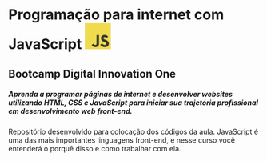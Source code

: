 # Programação para internet com JavaScript <img src="https://raw.githubusercontent.com/voodootikigod/logo.js/master/js.png" width=52px>
## Bootcamp Digital Innovation One 
##### Aprenda a programar páginas de internet e desenvolver websites utilizando HTML, CSS e JavaScript para iniciar sua trajetória profissional em desenvolvimento web front-end.

Repositório desenvolvido para colocação dos códigos da aula.
JavaScript é uma das mais importantes linguagens front-end, e nesse curso você entenderá o porquê disso e como trabalhar com ela.

